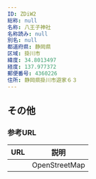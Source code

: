 ```yaml
---
ID: ZDiW2
総称: null
名称: 八王子神社
名称読み: null
別名: null
都道府県: 静岡県
区域: 掛川市
緯度: 34.8013497
経度: 137.977372
郵便番号: 4360226
住所: 静岡県掛川市遊家６３
---
```


## その他

### 参考URL

| URL | 説明          |
| --- | ------------- |
|     | OpenStreetMap |
